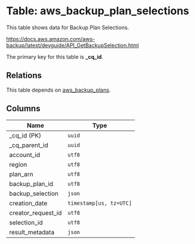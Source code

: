 # Table: aws_backup_plan_selections

This table shows data for Backup Plan Selections.

https://docs.aws.amazon.com/aws-backup/latest/devguide/API_GetBackupSelection.html

The primary key for this table is **_cq_id**.

## Relations

This table depends on [aws_backup_plans](aws_backup_plans).

## Columns

| Name          | Type          |
| ------------- | ------------- |
|_cq_id (PK)|`uuid`|
|_cq_parent_id|`uuid`|
|account_id|`utf8`|
|region|`utf8`|
|plan_arn|`utf8`|
|backup_plan_id|`utf8`|
|backup_selection|`json`|
|creation_date|`timestamp[us, tz=UTC]`|
|creator_request_id|`utf8`|
|selection_id|`utf8`|
|result_metadata|`json`|